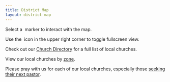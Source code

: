 ```yaml
---
title: District Map
layout: district-map
---
```


Select a <img alt="" src="/branding/images/nazarene-logo-map-marker.svg"> marker to interact with the map.

Use the <img alt="" src="/branding/images/full-screen-icon.svg"> icon in the upper right corner to toggle fullscreen view.

Check out our [Church Directory](/directory/) for a full list of local churches.

View our local churches by [zone](/zones/).

Please pray with us for each of our local churches, especially those [seeking their next pastor](/open-churches/).
